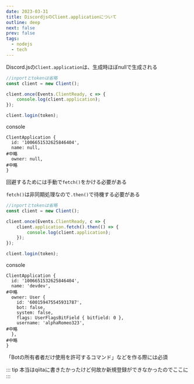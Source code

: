 ```yaml
---
date: 2023-03-31
title: DiscordjsのClient.applicationについて
outline: deep
next: false
prev: false
tags:
  - nodejs
  - tech
---
```


Discord.jsの`Client.application`は、生成時ほぼnullで生成される

```js
//inportとtokenは省略
const client = new Client();

client.once(Events.ClientReady, c => {
    console.log(client.application);
});

client.login(token);
```
console
```
ClientApplication {
  id: '1006651532625846404',
  name: null,
#中略
  owner: null,
#中略
}
```

回避するためには手動で`fetch()`をかける必要がある

`fetch()`は非同期処理なので`.then()`で待機する必要がある

```js
//inportとtokenは省略
const client = new Client();

client.once(Events.ClientReady, c => {
    client.application.fetch().then(() => {
        console.log(client.application);
    });
});

client.login(token);
```
console
```
ClientApplication {
  id: '1006651532625846404',
  name: 'devdev',
#中略
  owner: User {
    id: '600159475545931787',
    bot: false,
    system: false,
    flags: UserFlagsBitField { bitfield: 0 },
    username: 'alphaRomeo323',
#中略
  },
#中略
}
```

「Botの所有者者だけ使用を許可するコマンド」などを作る際には必須

::: tip
本当はqiitaに書きたかったけど何故か新規登録ができなかったのでここに
:::